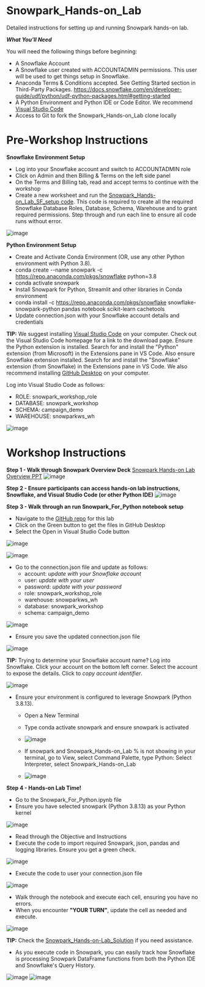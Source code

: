 # Snowpark_Hands-on_Lab
Detailed instructions for setting up and running Snowpark hands-on lab.

***What You'll Need***

You will need the following things before beginning:

- A Snowflake Account
- A Snowflake user created with ACCOUNTADMIN permissions. This user will be used to get things setup in Snowflake.
- Anaconda Terms & Conditions accepted. See Getting Started section in Third-Party Packages. https://docs.snowflake.com/en/developer-guide/udf/python/udf-python-packages.html#getting-started
- A Python Environment and Python IDE or Code Editor. We recommend [Visual Studio Code](https://code.visualstudio.com/)
- Access to Git to fork the Snowpark_Hands-on_Lab clone locally


# Pre-Workshop Instructions

**Snowflake Environment Setup**

- Log into your Snowflake account and switch to ACCOUNTADMIN role
- Click on Admin and then Billing & Terms on the left side panel
- On the Terms and Billing tab, read and accept terms to continue with the workshop
- Create a new worksheet and run the [Snowpark_Hands-on_Lab_SF_setup code](https://github.com/sfc-gh-DShaw98/Snowpark_Hands-on_Lab/blob/main/Snowpark_Hands-on_Lab_SF_setup). This code is required to create all the required Snowflake Database Roles, Database, Schema, Warehouse and to grant required permissions. Step through and run each line to ensure all code runs without error.

![image](https://user-images.githubusercontent.com/120119246/226479301-26ed74a1-6d12-4e82-afef-081622a0fc50.png)


**Python Environment Setup**

- Create and Activate Conda Environment (OR, use any other Python environment with Python 3.8). 
- conda create --name snowpark -c https://repo.anaconda.com/pkgs/snowflake python=3.8
- conda activate snowpark
- Install Snowpark for Python, Streamlit and other libraries in Conda environment
- conda install -c https://repo.anaconda.com/pkgs/snowflake snowflake-snowpark-python pandas notebook scikit-learn cachetools
- Update connection.json with your Snowflake account details and credentials

**TIP:** We suggest installing [Visual Studio Code](https://code.visualstudio.com/Suggest) on your computer. Check out the Visual Studio Code homepage for a link to the download page. Ensure the Python extension is installed. Search for and install the "Python" extension (from Microsoft) in the Extensions pane in VS Code. Also ensure Snowflake extension installed. Search for and install the "Snowflake" extension (from Snowflake) in the Extensions pane in VS Code. We also recommend installing [GitHub Desktop](https://desktop.github.com/) on your computer. 

Log into Visual Studio Code as follows:
 - ROLE: snowpark_workshop_role
 - DATABASE: snowpark_workshop
 - SCHEMA: campaign_demo
 - WAREHOUSE: snowparkws_wh
 
 ![image](https://user-images.githubusercontent.com/120119246/226482767-21dccaba-158e-4523-add8-42a9092a2eab.png)




# Workshop Instructions

**Step 1 - Walk through Snowpark Overview Deck**
[Snowpark Hands-on Lab Overview PPT](https://github.com/sfc-gh-DShaw98/Snowpark_Hands-on_Lab/blob/main/Snowpark%20Hands-on%20Lab%20PPT.pptx)
![image](https://user-images.githubusercontent.com/120119246/227280137-0d0066c7-ed13-49e7-85e2-ba7d7225f556.png)

**Step 2 - Ensure participants can access hands-on lab instructions, Snowflake, and Visual Studio Code (or other Python IDE)** 
![image](https://user-images.githubusercontent.com/120119246/227280880-695b8451-9a0e-40d6-8139-a2dbff5b5863.png)

**Step 3 - Walk through an run Snowpark_For_Python notebook setup**
- Navigate to the [GitHub repo](https://github.com/sfc-gh-DShaw98/Snowpark_Hands-on_Lab/blob/main/Snowpark_For_Python.ipynb) for this lab
- Click on the Green button to get the files in GitHub Desktop
- Select the Open in Visual Studio Code button

![image](https://user-images.githubusercontent.com/120119246/227010729-5e46c1d4-5ccd-47d1-936b-fa36e6e868ac.png)

![image](https://user-images.githubusercontent.com/120119246/227010286-4db464d3-03f7-460c-942a-1b8d3498a813.png)

- Go to the connection.json file and update as follows:
  - account: _update with your Snowflake account_
  - user: _update with your user_
  - password: _update with your password_
  - role: snowpark_workshop_role
  - warehouse: snowparkws_wh
  - database: snowpark_workshop
  - schema: campaign_demo

![image](https://user-images.githubusercontent.com/120119246/227032958-a69b85a5-8546-4446-8103-02763436c7b8.png)

- Ensure you save the updated connection.json file

![image](https://user-images.githubusercontent.com/120119246/227278282-5837fe1b-e239-4f78-bbbc-0bec1c426587.png)


**TIP:** Trying to determine your Snowflake account name? Log into Snowflake. Click your account on the bottom left corner. Select the account to expose the details. Click to _copy account identifier_.

![image](https://user-images.githubusercontent.com/120119246/227042133-77525131-d482-46e4-b666-4ab82dfe9232.png)
- Ensure your environment is configured to leverage Snowpark (Python 3.8.13).
  - Open a New Terminal
  - Type conda activate snowpark and ensure snowpark is activated
  - ![image](https://user-images.githubusercontent.com/120119246/227347398-7f12facb-3836-4e4d-910c-3dc1537cad26.png)

  - If snowpark and Snowpark_Hands-on_Lab % is not showing in your terminal, go to View, select Command Palette, type Python: Select Interpreter, select Snowpark_Hands-on_Lab
  - ![image](https://user-images.githubusercontent.com/120119246/227348260-bce3905f-aa6a-4aa4-ae1e-df0f12008821.png)


**Step 4 - Hands-on Lab Time!**
- Go to the Snowpark_For_Python.ipynb file
- Ensure you have selected snowpark (Python 3.8.13) as your Python kernel

![image](https://user-images.githubusercontent.com/120119246/227043146-9a9bde34-3afc-4285-9453-a18fe7556e55.png)


- Read through the Objective and Instructions
- Execute the code to import required Snowpark, json, pandas and logging libraries. Ensure you get a green check.

![image](https://user-images.githubusercontent.com/120119246/227043084-c92a36ac-7cd7-4fcf-9163-d8c86f458fbe.png)


- Execute the code to user your connection.json file 

![image](https://user-images.githubusercontent.com/120119246/227278435-bdfbf9cb-b5fe-4fb4-8375-c185e3485dc6.png)


- Walk through the notebook and execute each cell, ensuring you have no errors.
- When you encounter **"YOUR TURN"**, update the cell as needed and execute.

![image](https://user-images.githubusercontent.com/120119246/227287276-77d3c516-f082-4321-8a31-7bd5645abfd5.png)

 
**TIP:** Check the [Snowpark_Hands-on-Lab_Solution](https://github.com/sfc-gh-DShaw98/Snowpark_Hands-on_Lab/blob/main/Snowpark_For_Python_Solution.ipynb) if you need assistance.

- As you execute code in Snowpark, you can easily track how Snowflake is processing Snowpark DataFrame functions from both the Python IDE and Snowflake's Query History.
 
![image](https://user-images.githubusercontent.com/120119246/227299864-31ee5445-5448-47a4-8286-ee467209b490.png)
![image](https://user-images.githubusercontent.com/120119246/227299967-f46ee93b-4399-4195-91d3-9142ef7a7232.png)


